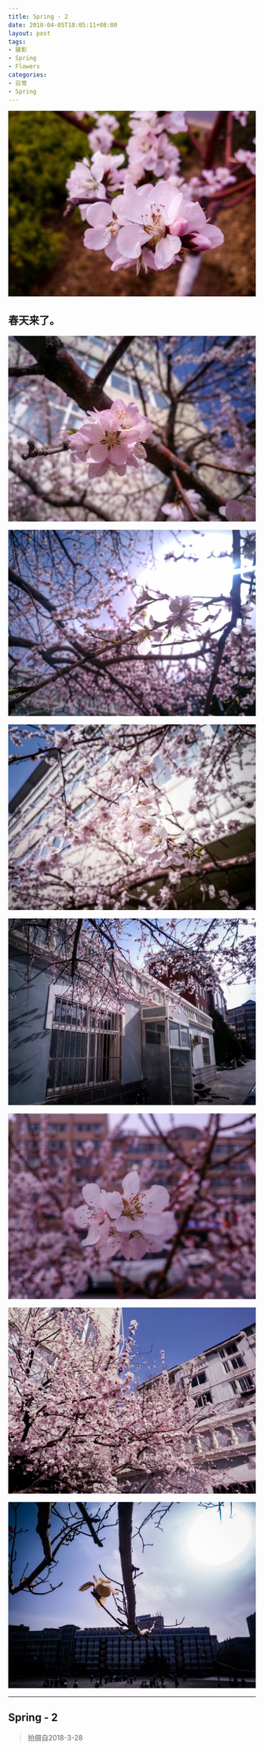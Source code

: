 ```yaml
---
title: Spring - 2
date: 2018-04-05T18:05:11+08:00
layout: post
tags:
- 摄影
- Spring
- Flowers
categories:
- 日常
- Spring
---
```


<!--more-->

![Spring](images/05.jpeg 'Flowers')

## 春天来了。

![Spring 1](images/01.jpeg)

![Spring 2](images/02.jpeg)

![Spring 3](images/03.jpeg)

![Spring 4](images/04.jpeg)

![Spring 6](images/06.jpeg)

![Spring 7](images/07.jpeg)

![Spring 8](images/08.jpeg)

---

## Spring - 2

> 拍摄自2018-3-28
